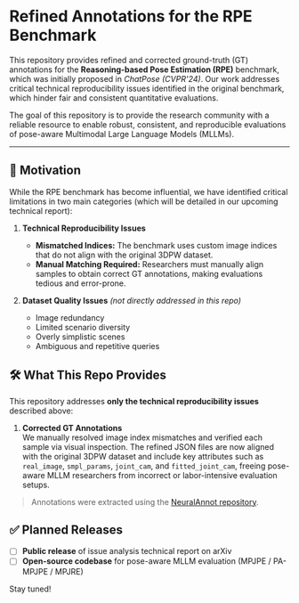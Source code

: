 # Refined Annotations for the RPE Benchmark

This repository provides refined and corrected ground-truth (GT) annotations for the **Reasoning-based Pose Estimation (RPE)** benchmark, which was initially proposed in *ChatPose (CVPR'24)*. Our work addresses critical technical reproducibility issues identified in the original benchmark, which hinder fair and consistent quantitative evaluations.

The goal of this repository is to provide the research community with a reliable resource to enable robust, consistent, and reproducible evaluations of pose-aware Multimodal Large Language Models (MLLMs).

---

## 📍 Motivation

While the RPE benchmark has become influential, we have identified critical limitations in two main categories (which will be detailed in our upcoming technical report):

1. **Technical Reproducibility Issues**
   - **Mismatched Indices:** The benchmark uses custom image indices that do not align with the original 3DPW dataset.
   - **Manual Matching Required:** Researchers must manually align samples to obtain correct GT annotations, making evaluations tedious and error-prone.

2. **Dataset Quality Issues** *(not directly addressed in this repo)*
   - Image redundancy
   - Limited scenario diversity
   - Overly simplistic scenes
   - Ambiguous and repetitive queries

## 🛠 What This Repo Provides

This repository addresses **only the technical reproducibility issues** described above:

1. **Corrected GT Annotations**  
   We manually resolved image index mismatches and verified each sample via visual inspection. The refined JSON files are now aligned with the original 3DPW dataset and include key attributes such as `real_image`, `smpl_params`, `joint_cam`, and `fitted_joint_cam`, freeing pose-aware MLLM researchers from incorrect or labor-intensive evaluation setups.

> Annotations were extracted using the [NeuralAnnot repository](https://github.com/mks0601/NeuralAnnot_RELEASE).

## ✅ Planned Releases

- [ ] **Public release** of issue analysis technical report on arXiv  
- [ ] **Open-source codebase** for pose-aware MLLM evaluation (MPJPE / PA-MPJPE / MPJRE)  

Stay tuned!
